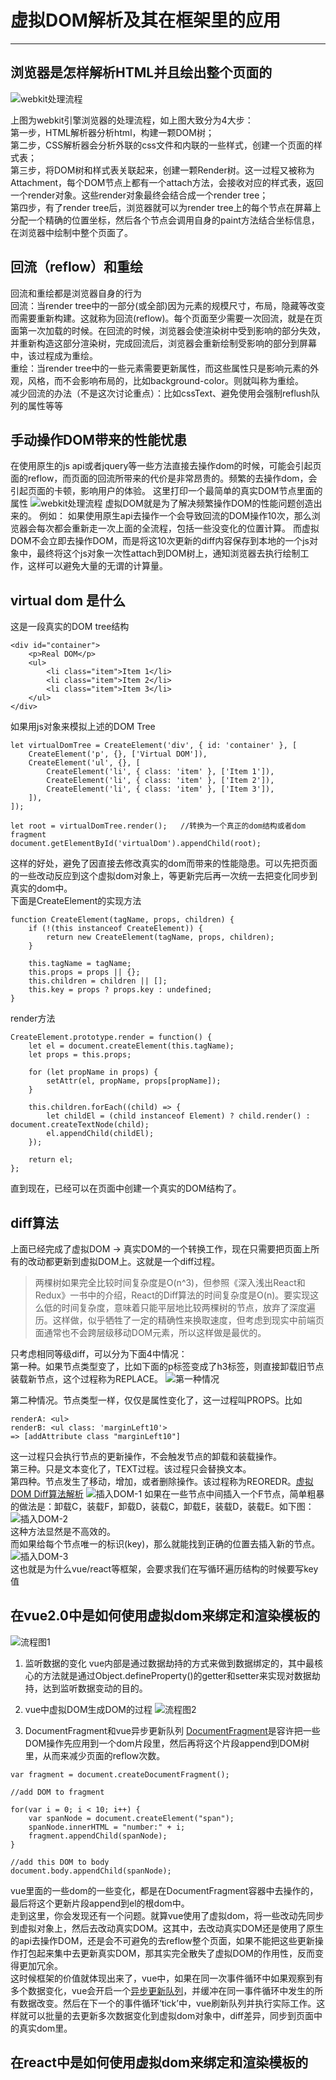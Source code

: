 # 虚拟DOM解析及其在框架里的应用

------
## 浏览器是怎样解析HTML并且绘出整个页面的
![webkit处理流程](https://upload-images.jianshu.io/upload_images/1959053-7c24fdb60936bd96.jpg?imageMogr2/auto-orient/strip%7CimageView2/2/w/636/format/webp)

上图为webkit引擎浏览器的处理流程，如上图大致分为4大步：<br />
第一步，HTML解析器分析html，构建一颗DOM树；<br />
第二步，CSS解析器会分析外联的css文件和内联的一些样式，创建一个页面的样式表；<br />
第三步，将DOM树和样式表关联起来，创建一颗Render树。这一过程又被称为Attachment，每个DOM节点上都有一个attach方法，会接收对应的样式表，返回一个render对象。这些render对象最终会结合成一个render tree；<br />
第四步，有了render tree后，浏览器就可以为render tree上的每个节点在屏幕上分配一个精确的位置坐标，然后各个节点会调用自身的paint方法结合坐标信息，在浏览器中绘制中整个页面了。<br />
## 回流（reflow）和重绘
回流和重绘都是浏览器自身的行为<br />
回流：当render tree中的一部分(或全部)因为元素的规模尺寸，布局，隐藏等改变而需要重新构建。这就称为回流(reflow)。每个页面至少需要一次回流，就是在页面第一次加载的时候。在回流的时候，浏览器会使渲染树中受到影响的部分失效，并重新构造这部分渲染树，完成回流后，浏览器会重新绘制受影响的部分到屏幕中，该过程成为重绘。<br />
重绘：当render tree中的一些元素需要更新属性，而这些属性只是影响元素的外观，风格，而不会影响布局的，比如background-color。则就叫称为重绘。<br />
减少回流的办法（不是这次讨论重点）：比如cssText、避免使用会强制reflush队列的属性等等
## 手动操作DOM带来的性能忧患
在使用原生的js api或者jquery等一些方法直接去操作dom的时候，可能会引起页面的reflow，而页面的回流所带来的代价是非常昂贵的。频繁的去操作dom，会引起页面的卡顿，影响用户的体验。
这里打印一个最简单的真实DOM节点里面的属性
![webkit处理流程](https://upload-images.jianshu.io/upload_images/1959053-409c2c86d78baa71.png?imageMogr2/auto-orient/strip%7CimageView2/2/w/1000/format/webp)
虚拟DOM就是为了解决频繁操作DOM的性能问题创造出来的。
例如：
如果使用原生api去操作一个会导致回流的DOM操作10次，那么浏览器会每次都会重新走一次上面的全流程，包括一些没变化的位置计算。
而虚拟DOM不会立即去操作DOM，而是将这10次更新的diff内容保存到本地的一个js对象中，最终将这个js对象一次性attach到DOM树上，通知浏览器去执行绘制工作，这样可以避免大量的无谓的计算量。
## virtual dom 是什么
这是一段真实的DOM tree结构
```
<div id="container">
    <p>Real DOM</p>
    <ul>
        <li class="item">Item 1</li>
        <li class="item">Item 2</li>
        <li class="item">Item 3</li>
    </ul>
</div>
```
如果用js对象来模拟上述的DOM Tree
```
let virtualDomTree = CreateElement('div', { id: 'container' }, [
    CreateElement('p', {}, ['Virtual DOM']),
    CreateElement('ul', {}, [
        CreateElement('li', { class: 'item' }, ['Item 1']),
        CreateElement('li', { class: 'item' }, ['Item 2']),
        CreateElement('li', { class: 'item' }, ['Item 3']),
    ]),
]);

let root = virtualDomTree.render();   //转换为一个真正的dom结构或者dom fragment
document.getElementById('virtualDom').appendChild(root);
```
这样的好处，避免了因直接去修改真实的dom而带来的性能隐患。可以先把页面的一些改动反应到这个虚拟dom对象上，等更新完后再一次统一去把变化同步到真实的dom中。<br />
下面是CreateElement的实现方法
```
function CreateElement(tagName, props, children) {
    if (!(this instanceof CreateElement)) {
        return new CreateElement(tagName, props, children);
    }

    this.tagName = tagName;
    this.props = props || {};
    this.children = children || [];
    this.key = props ? props.key : undefined;
}
```
render方法
```
CreateElement.prototype.render = function() {
    let el = document.createElement(this.tagName);
    let props = this.props;

    for (let propName in props) {
        setAttr(el, propName, props[propName]);
    }

    this.children.forEach((child) => {
        let childEl = (child instanceof Element) ? child.render() : document.createTextNode(child);
        el.appendChild(childEl);
    });

    return el;
};
```
直到现在，已经可以在页面中创建一个真实的DOM结构了。

## diff算法
上面已经完成了虚拟DOM -> 真实DOM的一个转换工作，现在只需要把页面上所有的改动都更新到虚拟DOM上。这就是一个diff过程。
>两棵树如果完全比较时间复杂度是O(n^3)，但参照《深入浅出React和Redux》一书中的介绍，React的Diff算法的时间复杂度是O(n)。要实现这么低的时间复杂度，意味着只能平层地比较两棵树的节点，放弃了深度遍历。这样做，似乎牺牲了一定的精确性来换取速度，但考虑到现实中前端页面通常也不会跨层级移动DOM元素，所以这样做是最优的。

只考虑相同等级diff，可以分为下面4中情况：<br />
第一种。如果节点类型变了，比如下面的p标签变成了h3标签，则直接卸载旧节点装载新节点，这个过程称为REPLACE。
![第一种情况](https://upload-images.jianshu.io/upload_images/1959053-fd068c191a95ea82.png?imageMogr2/auto-orient/strip%7CimageView2/2/w/1000/format/webp)

第二种情况。节点类型一样，仅仅是属性变化了，这一过程叫PROPS。比如
```
renderA: <ul>
renderB: <ul class: 'marginLeft10'>
=> [addAttribute class "marginLeft10"]
```
这一过程只会执行节点的更新操作，不会触发节点的卸载和装载操作。<br/>
第三种。只是文本变化了，TEXT过程。该过程只会替换文本。<br/>
第四种。节点发生了移动，增加，或者删除操作。该过程称为REOREDR。[虚拟DOM Diff算法解析](http://www.infoq.com/cn/articles/react-dom-diff)
![插入DOM-1](https://upload-images.jianshu.io/upload_images/1959053-b592d77d1cc244e1.png?imageMogr2/auto-orient/strip%7CimageView2/2/w/1000/format/webp)
如果在一些节点中间插入一个F节点，简单粗暴的做法是：卸载C，装载F，卸载D，装载C，卸载E，装载D，装载E。如下图：
![插入DOM-2](https://res.infoq.com/articles/react-dom-diff/zh/resources/0909005.png)<br />
这种方法显然是不高效的。<br/>
而如果给每个节点唯一的标识(key)，那么就能找到正确的位置去插入新的节点。
![插入DOM-3](https://res.infoq.com/articles/react-dom-diff/zh/resources/0909006.png)<br />
这也就是为什么vue/react等框架，会要求我们在写循环遍历结构的时候要写key值
## 在vue2.0中是如何使用虚拟dom来绑定和渲染模板的
![流程图1](https://img-blog.csdn.net/20180423112253119?watermark/2/text/aHR0cHM6Ly9ibG9nLmNzZG4ubmV0L0ZvcmV2ZXIyMDEyOTU=/font/5a6L5L2T/fontsize/400/fill/I0JBQkFCMA==/dissolve/70)<br />

1. 监听数据的变化
vue内部是通过数据劫持的方式来做到数据绑定的，其中最核心的方法就是通过Object.defineProperty()的getter和setter来实现对数据劫持，达到监听数据变动的目的。

2. vue中虚拟DOM生成DOM的过程
![流程图2](https://img-blog.csdn.net/20180423112303728?watermark/2/text/aHR0cHM6Ly9ibG9nLmNzZG4ubmV0L0ZvcmV2ZXIyMDEyOTU=/font/5a6L5L2T/fontsize/400/fill/I0JBQkFCMA==/dissolve/70)<br />

3. DocumentFragment和vue异步更新队列
[DocumentFragment](https://developer.mozilla.org/zh-CN/docs/Web/API/DocumentFragment)是容许把一些DOM操作先应用到一个dom片段里，然后再将这个片段append到DOM树里，从而来减少页面的reflow次数。
```
var fragment = document.createDocumentFragment();

//add DOM to fragment

for(var i = 0; i < 10; i++) {
    var spanNode = document.createElement("span");
    spanNode.innerHTML = "number:" + i;
    fragment.appendChild(spanNode);
}

//add this DOM to body
document.body.appendChild(spanNode);
```
vue里面的一些dom的一些变化，都是在DocumentFragment容器中去操作的，最后将这个更新片段append到el的根dom中。<br/>
走到这里，你会发现还有一个问题。就算vue使用了虚拟dom，将一些改动先同步到虚拟对象上，然后去改动真实DOM。这其中，去改动真实DOM还是使用了原生的api去操作DOM，还是会不可避免的去reflow整个页面，如果不能把这些更新操作打包起来集中去更新真实DOM，那其实完全散失了虚拟DOM的作用性，反而变得更加冗余。<br/>
这时候框架的价值就体现出来了，vue中，如果在同一次事件循环中如果观察到有多个数据变化，vue会开启一个[异步更新队列](https://cn.vuejs.org/v2/guide/reactivity.html)，并缓冲在同一事件循环中发生的所有数据改变。然后在下一个的事件循环‘tick’中，vue刷新队列并执行实际工作。这样就可以批量的去更新多次数据变化到虚拟dom对象中，diff差异，同步到页面中的真实dom里。
## 在react中是如何使用虚拟dom来绑定和渲染模板的


















